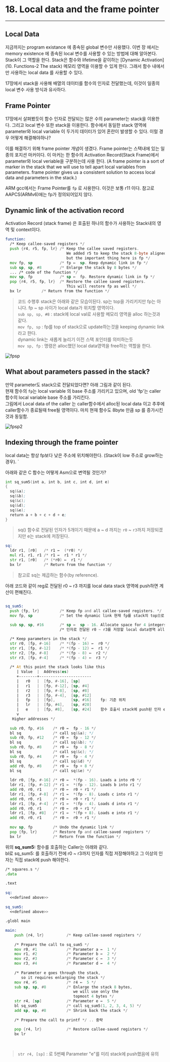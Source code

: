 
# 18. Local data and the frame pointer  
----

  
<!-- toc -->

## Local Data

지금까지는 program existance 에 종속된 global 변수만 사용했다. 이번 장 에서는 memory existence 에 종속된 local 변수를 사용할 수 있는 방법에 대해 알아본다. Stack이 그 역할을 한다. Stack은 함수와 lifetime을 같이하는 [Dynamic Activation](10. Functions-2 The stack) 메모리 영역을 이용할 수 있게 한다. 그래서 함수 내에서만 사용하는 local data 를 사용할 수 있다.   

17장에서 stack을 사용해 배열의 데이터를 함수의 인자로 전달했는데, 이것이 일종의 local 변수 사용 방식과 유사하다.  

## Frame Pointer

17장에서 살펴봤듯이 함수 인자로 전달되는 많은 수의 parameter는 stack을 이용한다. 그리고 local 변수 또한 stack을 이용한다. 함수에서 동일한 stack 영역에 parameter와 local variable 이 두가지 데이터가 있어 혼란이 발생할 수 있다. 이럴 경우 어떻게 해결해야하나?  

이를 해결하기 위해 frame pointer 개념이 생겼다. Frame pointer는 스택내에 있는 일종의 포지션 마커이다. 이 마커는 한 함수의 Activation Record(Stack Frame)에서 parameter와 local veriable을 구분하는데 사용 한다. (A frame pointer is a sort of marker in the stack that we will use to tell apart local variables from parameters. frame pointer gives us a consistent solution to access local data and parameters in the stack.)  

ARM gcc에서는 Frame Pointer를 `fp` 로 사용한다. 이것은 보통 r11 이다. 참고로 AAPCS(ARMv6)에는 fp가 정의되어있지 않다.   


## Dynamic link of the activation record

Activation Record (stack frame) 은 호출된 하나의 함수가 사용하는 Stack내의 영역 및 context이다.   

```asm
function:
  /* Keep callee-saved registers */
  push {r4, r5, fp, lr} /* Keep the callee saved registers.
                           We added r5 to keep the stack 8-byte aligned
                           but the important thing here is fp */
  mov fp, sp            /* fp ←  sp. Keep dynamic link in fp */
  sub sp, sp, #8        /* Enlarge the stack by 8 bytes */
  ... /* code of the function */
  mov sp, fp            /* sp ←  fp. Restore dynamic link in fp */
  pop {r4, r5, fp, lr}  /* Restore the callee saved registers.
                           This will restore fp as well */
  bx lr         /* Return from the function */
```
> 코드 수행후 stack은 아래와 같은 모습이된다. sp는 top을 가리키지만 fp는 아니다. fp ~ sp 사이가 local data가 위치할 영역이다.   
> `sub sp, sp, #8` : stack에 local val로 사용할 메모리 영역을 alloc 하는것과 같다.  
> `mov fp, sp` : fp를 top of stack으로 update하는것을 keeping dynamic link 라고 한다.   
> dynamic link는 새롭게 늘리기 이전 스택 포인터를 의미하는듯  
> `mov sp, fp` : 명령은 alloc했던 local data영역을 free하는 역할을 한다.  

![fpsp](https://thinkingeek.com/wp-content/uploads/2014/05/path48641.png)


## What about parameters passed in the stack?

만약 parameter도 stack으로 전달되었다면?  아래 그림과 같이 된다.  
현재 함수의 `fp`는 local variable 의 base 주소를 가리키고 있으며, old 'fp'는 caller 함수의 local variable base 주소를 가리킨다.  
그림에서 Local data of the caller 는 caller함수에서 alloc된 local data 이고 추후에 caller함수가 종료될때 free될 영역이다. 마치 현재 함수도 8byte 만큼 sp 를 증가시킨것과 동일함.  

![fpsp2](https://thinkingeek.com/wp-content/uploads/2014/05/path48643.png)


## Indexing through the frame pointer

local data는 항상 fp보다 낮은 주소에 위치해야한다. (Stack이 low 주소로 grow하는 경우). `

아래와 같은 C 함수는 어떻게 Asm으로 변역될 것인가?  

```asm
int sq_sum5(int a, int b, int c, int d, int e)
{
  sq(&a);
  sq(&b);
  sq(&c);
  sq(&d);
  sq(&e);
  return a + b + c + d + e;
}
```
> sq() 함수로 전달된 인자가 5개이기 때문에 a ~ d 까지는 `r0` ~ `r3`까지 저장되겠지만 e는 stack에 저장된다. 

```asm
sq: 
  ldr r1, [r0]   /* r1 ←  (*r0) */
  mul r1, r1, r1 /* r1 ←  r1 * r1 */
  str r1, [r0]   /* (*r0) ←  r1 */
  bx lr          /* Return from the function */
```
> 참고로 sq는 제곱하는 함수(by reference).  

아래 코드와 같이 reg로 전달된 r0 ~ r3 까지를 local data stack 영역에 push하면 계산이 편해진다.  

```asm

sq_sum5:
  push {fp, lr}         /* Keep fp and all callee-saved registers. */
  mov fp, sp            /* Set the dynamic link 현재 fp를 stack의 top으로 변경 */ 
 
  sub sp, sp, #16       /* sp ←  sp - 16. Allocate space for 4 integers in the stack */
                        /* 인자로 전달된 r0 ~ r3를 저장할 local data영역 allocate */

  /* Keep parameters in the stack */
  str r0, [fp, #-16]    /* *(fp - 16) ←  r0 */
  str r1, [fp, #-12]    /* *(fp - 12) ←  r1 */
  str r2, [fp, #-8]     /* *(fp - 8) ←  r2 */
  str r3, [fp, #-4]     /* *(fp - 4) ←  r3 */
 
  /* At this point the stack looks like this
     | Value  |  Address(es)
     +--------+-----------------------
     |   r0   |  [fp, #-16], [sp]
     |   r1   |  [fp, #-12], [sp, #4]
     |   r2   |  [fp, #-8],  [sp, #8]
     |   r3   |  [fp, #-4],  [sp, #12]
     |   fp   |  [fp],       [sp, #16]    fp: 기준 위치
     |   lr   |  [fp, #4],   [sp, #20]
     |   e    |  [fp, #8],   [sp, #24]    함수 호출시 stack에 push된 인자 e 
     v
   Higher addresses */
 
  sub r0, fp, #16    /* r0 ←  fp - 16 */
  bl sq              /* call sq(&a); */
  sub r0, fp, #12    /* r0 ←  fp - 12 */
  bl sq              /* call sq(&b); */
  sub r0, fp, #8     /* r0 ←  fp - 8 */
  bl sq              /* call sq(&c); */
  sub r0, fp, #4     /* r0 ←  fp - 4 */
  bl sq              /* call sq(&d) */
  add r0, fp, #8     /* r0 ←  fp + 8 */
  bl sq              /* call sq(&e) */
 
  ldr r0, [fp, #-16] /* r0 ←  *(fp - 16). Loads a into r0 */
  ldr r1, [fp, #-12] /* r1 ←  *(fp - 12). Loads b into r1 */
  add r0, r0, r1     /* r0 ←  r0 + r1 */
  ldr r1, [fp, #-8]  /* r1 ←  *(fp - 8). Loads c into r1 */
  add r0, r0, r1     /* r0 ←  r0 + r1 */
  ldr r1, [fp, #-4]  /* r1 ←  *(fp - 4). Loads d into r1 */
  add r0, r0, r1     /* r0 ←  r0 + r1 */
  ldr r1, [fp, #8]   /* r1 ←  *(fp + 8). Loads e into r1 */
  add r0, r0, r1     /* r0 ←  r0 + r1 */
 
  mov sp, fp         /* Undo the dynamic link */
  pop {fp, lr}       /* Restore fp and callee-saved registers */
  bx lr              /* Return from the function */
```


위의 __sq_sum5:__ 함수를 호출하는 Caller는 아래와 같다.   
bl로 sq_sum5: 를 호출하기 전에 r0 ~ r3까지 인자를 직접 저장해야하고 그 이상의 인자는 직접 stack에 push 해야한다.  

```asm
/* squares.s */
.data
 
.text
 
sq:
  <<defined above>>
 
sq_sum5:
  <<defined above>>
 
.globl main
 
main:
    push {r4, lr}          /* Keep callee-saved registers */
 
    /* Prepare the call to sq_sum5 */
    mov r0, #1             /* Parameter a ←  1 */
    mov r1, #2             /* Parameter b ←  2 */
    mov r2, #3             /* Parameter c ←  3 */
    mov r3, #4             /* Parameter d ←  4 */
 
    /* Parameter e goes through the stack,
       so it requires enlarging the stack */
    mov r4, #5             /* r4 ←  5 */
    sub sp, sp, #8         /* Enlarge the stack 8 bytes,
                              we will use only the
                              topmost 4 bytes */
    str r4, [sp]           /* Parameter e ←  5 */
    bl sq_sum5             /* call sq_sum5(1, 2, 3, 4, 5) */
    add sp, sp, #8         /* Shrink back the stack */
 
    /* Prepare the call to printf */ .. 중략
 
    pop {r4, lr}           /* Restore callee-saved registers */
    bx lr
 
 
```
> `str r4, [sp]` : 로 5번째 Parameter "e"를 미리 stack에 push했음에 유의


